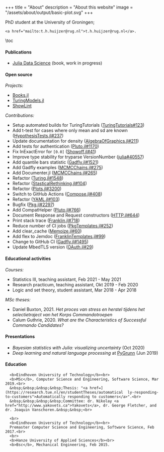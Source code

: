 +++
title = "About"
description = "About this website"
image = "/assets/about/output/basic-plot.svg"
+++

PhD student at the University of Groningen;
~~~
<a href="mailto:t.h.huijzer@rug.nl">t.h.huijzer@rug.nl</a>.
~~~

\toc

#### Publications

- [Julia Data Science](https://juliadatascience.io) (book, work in progress)

#### Open source

_Projects:_

- [Books.jl](https://github.com/rikhuijzer/books.jl)
- [TuringModels.jl](https://github.com/StatisticalRethinkingJulia/TuringModels.jl)
- [ShowLint](https://lint.huijzer.xyz/)

_Contributions:_

- Setup automated builds for TuringTutorials ([TuringTutorials#123](https://github.com/TuringLang/TuringTutorials/pull/123))
- Add t-test for cases where only mean and sd are known ([HypothesisTests.jl#237](https://github.com/JuliaStats/HypothesisTests.jl/pull/237))
- Update documentation for density ([AlgebraOfGraphics.jl#211](https://github.com/JuliaPlots/AlgebraOfGraphics.jl/pull/211))
- Add tests for authentication ([Pluto.jl#1170](https://github.com/fonsp/Pluto.jl/pull/1170))
- Fix InExactError for `[0.0]` ([Showoff.jl#41](https://github.com/JuliaGraphics/Showoff.jl/pull/41))
- Improve type stability for tryparse VersionNumber ([julia#40557](https://github.com/JuliaLang/julia/pull/40557))
- Add quantile bars statistic ([Gadfly.jl#1521](https://github.com/GiovineItalia/Gadfly.jl/pull/1521))
- Add Gadfly examples ([MCMCChains.jl#275](https://github.com/TuringLang/MCMCChains.jl/pull/275))
- Add Documenter.jl ([MCMCChains.jl#265](https://github.com/TuringLang/MCMCChains.jl/pull/265))
- Refactor ([Turing.jl#1548](https://github.com/TuringLang/Turing.jl/pull/1548))
- Refactor ([StasticalRethinking.jl#104](https://github.com/StatisticalRethinkingJulia/StatisticalRethinking.jl/pull/104))
- Refactor ([Plots.jl#3200](https://github.com/JuliaPlots/Plots.jl/pull/3200))
- Switch to GitHub Actions ([Compose.jl#408](https://github.com/GiovineItalia/Compose.jl/pull/408))
- Refactor ([YAML.jl#103](https://github.com/JuliaData/YAML.jl/pull/10))
- Bugfix ([Pkg.jl#2297](https://github.com/JuliaLang/Pkg.jl/pull/2297))
- Add CompatHelper ([Pluto.jl#766](https://github.com/fonsp/Pluto.jl/pull/766))
- Document Response and Request constructors ([HTTP.jl#644](https://github.com/JuliaWeb/HTTP.jl/pull/644))
- Print stack trace ([Franklin.jl#718](https://github.com/tlienart/Franklin.jl/pull/718))
- Reduce number of CI jobs ([PkgTemplates.jl#252](https://github.com/invenia/PkgTemplates.jl/pull/252))
- Add clear_cache ([Memoize.jl#60](https://github.com/JuliaCollections/Memoize.jl/pull/60))
- Add flex to Jemdoc ([FranklinTemplates.jl#99](https://github.com/tlienart/FranklinTemplates.jl/pull/99))
- Change to GitHub CI ([Gadfly.jl#1495](https://github.com/GiovineItalia/Gadfly.jl/pull/1495))
- Update MbedTLS version ([OAuth.jl#29](https://github.com/randyzwitch/OAuth.jl/pull/29))

#### Educational activities

_Courses:_

- Statistics III, teaching assistant, Feb 2021 - May 2021
- Research practicum, teaching assistant, Okt 2019 - Feb 2020
- Logic and set theory, student assistant, Mar 2018 - Apr 2018

_MSc theses:_

- Daniel Buxton, 2021. _Het proces van stress en herstel tijdens het selectietraject van het Korps Commandotroepen_
- Calum Guthrie, 2020. _What are the Characteristics of Successful Commando Candidates?_

#### Presentations

- _Bayesian statistics with Julia: visualizing uncertainty_ (Oct 2020)
- _Deep learning and natural language processing_ at [PyGrunn](https://pygrunn.org/) (Jun 2019)

#### Education

~~~
  <b>Eindhoven University of Technology</b><br>
  <b>MSc</b>, Computer Science and Engineering, Software Science, Mar 2019.<br>
  &nbsp;&nbsp;&nbsp;&nbsp;Thesis: "<a href=](https://research.tue.nl/en/studentTheses/automatical  ly-responding-to-customers">Automatically responding to customers</a>".<br>
  &nbsp;&nbsp;&nbsp;&nbsp;Committee: dr. Nikolay <a href="http://www.yakovets.ca">Yakovets</a>, dr. George Fletcher, and dr. Joaquin Vanschoren.&nbsp;&nbsp;<br>

  <br>
  <b>Eindhoven University of Technology</b><br>
  Premaster Computer Science and Engineering, Software Science, Feb 2017.<br>
  <br>
  <b>Hanze University of Applied Sciences</b><br>
  <b>Bsc</b>, Mechanical Engineering, Feb 2015.
~~~
